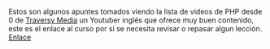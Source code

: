 Estos son algunos apuntes tomados viendo la lista de videos de PHP desde 0 de [Traversy Media](https://www.youtube.com/@TraversyMedia) un Youtuber inglés que ofrece muy buen contenido, este es el enlace al curso por si se necesita revisar o repasar algun lección.
[Enlace](https://youtube.com/playlist?list=PLillGF-Rfqbap2IB6ZS4BBBcYPagAjpjn&si=ZezYwrW6jqC2WCne)
